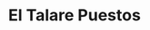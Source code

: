 ---
title: "El Talare Puestos"
url: /ciudad-autonoma-de-buenos-aires/el-talare-puestos/
shop: piezas de automóviles
---